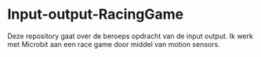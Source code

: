 # Input-output-RacingGame
Deze repository gaat over de beroeps opdracht van de input output. Ik werk met Microbit aan een race game door middel van motion sensors.

